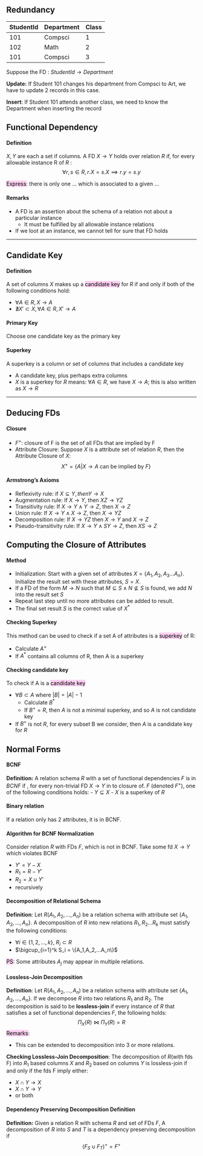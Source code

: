 ## Redundancy
| StudentId | Department | Class |
| --------- | ---------- | ----- |
| 101       | Compsci    | 1     |
| 102       | Math       | 2     |
| 101       | Compsci    | 3     |
Suppose the FD : $StudentId \rightarrow Department$

**Update:** If Student 101 changes his department from Compsci to Art, we have to update 2 records in this case.

**Insert**: If Student 101 attends another class, we need to know the Department when inserting the record
## Functional Dependency
#### Definition 
$X,Y$ are each a set if columns. A FD $X \rightarrow Y$ holds over relation $R$ if, for every allowable instance R of $R$ :
$$
	\forall r,s \in R, r.X =s.X \implies r.y=s.y
$$

 <mark style="background: #FFB8EBA6;">Express</mark>: there is only one ... which is associated to a given ...
#### Remarks
- A FD is an assertion about the schema of a  relation not about  a particular instance
	- It must be fulfilled by all allowable instance relations
- If we loot at an instance, we cannot tell for sure that FD holds

---
## Candidate Key

#### Definition
A set of columns $X$ makes up a <mark style="background: #FFB8EBA6;">candidate key</mark> for $R$ if and only if both of the following conditions hold:
- $\forall A \in R, X \rightarrow A$
- $\nexists X' \subset X, \forall A \in R, X' \rightarrow A$
#### Primary Key
Choose one candidate key as the primary key
#### Superkey
A superkey is a column or set of columns that includes a candidate key
- A candidate key, plus perhaps extra columns
- $X$ is a superkey for $R$ means: $\forall A \in R$, we have $X \rightarrow A$; this is also written as $X \rightarrow R$

---
## Deducing FDs
#### Closure
- $F^+$: closure of F is the set of all FDs that are implied by F
- Attribute Closure:  Suppose $X$ is a attribute set of relation $R$, then the Attribute Closure of $X$:
$$
X^+ = \{A | X \rightarrow A \text{ can be implied by } F\}
$$
#### Armstrong’s Axioms
- Reflexivity rule: if $X \subseteq Y, then Y \rightarrow X$
- Augmentation rule: If $X \rightarrow Y$, then $XZ \rightarrow YZ$
- Transitivity rule: If $X \rightarrow Y \land Y \rightarrow Z$, then $X \rightarrow Z$
- Union rule: If $X \rightarrow Y \land X \rightarrow Z$, then $X \rightarrow YZ$
- Decomposition rule: If $X \rightarrow YZ$ then $X \rightarrow Y$ and $X \rightarrow Z$
- Pseudo-transitivity rule: If $X \rightarrow Y \land SY \rightarrow Z$, then $XS \rightarrow Z$
## Computing the Closure of Attributes
#### Method
- Initialization: Start with a given set of attributes $X = \{A_1,A_2,A_3...A_n\}$. Initialize the result set with these attributes, $S = X$.
- If a FD of the form $M \rightarrow N$ such that $M \subseteq S \land N \nsubseteq S$ is found, we add $N$ into the result set $S$
- Repeat last step until no more attributes can be added to result.
- The final set result $S$ is the correct value of $X^*$
#### Checking Superkey
This method can be used to check if a set A of attributes is a <mark style="background: #FFB8EBA6;">superkey</mark> of R:
- Calculate $A^+$
- If $A^*$ contains all columns of R, then A is a superkey
#### Checking candidate key
To check if A is a <mark style="background: #FFB8EBA6;">candidate key</mark>
- $\forall B \subset A$ where $|B| = |A|-1$
	- Calculate $B^*$
	- If $B^+ = R$, then $A$ is not a minimal superkey, and so $A$ is not candidate key
- If $B^+$ is not $R$, for every subset B we consider, then $A$ is a candidate key for $R$

## Normal Forms
#### BCNF
**Definition:** A relation schema $R$ with a set of  functional dependencies $F$ is in $BCNF$ if , for every non-trivial FD $X \rightarrow Y$ in to closure of. $F$ (denoted $F^+$), one of the following conditions holds:
	- $Y \subseteq X$
	- $X$ is a superkey of $R$ 
#### Binary relation
If a relation only has 2 attributes, it is in BCNF.
#### Algorithm for BCNF Normalization
Consider relation $R$ with FDs $F$, which is not in BCNF. Take some fd $X \rightarrow Y$ which violates BCNF
- $Y' = Y - X$
- $R_1 = R - Y'$
- $R_2 = X \cup Y'$
- recursively
#### Decomposition of Relational Schema
**Definition**: Let $R(A_1,A_2,...,A_n)$ be a relation schema with attribute set $\{A_1,A_2,...,A_n\}$. A decomposition
of $R$ into new relations $R_1,R_2...R_k$ must satisfy the following conditions:
- $\forall i \in \{1,2,...,k\}$, $R_i \subset R$
- $\bigcup_{i=1}^k S_i = \{A_1,A_2,...A_n\}$

<mark style="background: #FFB8EBA6;">PS</mark>: Some attributes $A_j$ may appear in multiple relations.
#### Lossless-Join Decomposition
**Definition**: Let $R(A_1,A_2,...,A_n)$ be a relation schema with attribute set $\{A_1,A_2,...,A_n\}$. If we decompose $R$ into two relations $R_1$ and $R_2$. The decomposition is said to be **lossless-join** if every instance of $R$ that satisfies a set of functional dependencies $F$, the following holds:
$$
\Pi_X(R) \bowtie \Pi_Y(R) = R 
$$
<mark style="background: #FFB8EBA6;">Remarks</mark>:
- This can be extended to decomposition into 3 or more relations.

**Checking Lossless-Join Decomposition**: The decomposition of $R$(with fds F) into $R_1$ based columns $X$ and $R_2$ based on columns $Y$ is lossless-join if and only if the fds F imply either:
- $X \cap Y \rightarrow X$
- $X \cap Y \rightarrow Y$
- or both
#### Dependency Preserving Decomposition Definition
**Definition:** Given a relation R with schema *R* and set of FDs $F$, A decomposition of *R* into *S* and *T* is a dependency preserving decomposition if 
$$
(F_{S} \cup F_{T})^+ = F^+
$$
